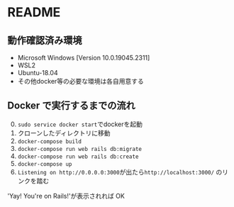 # README

## 動作確認済み環境
* Microsoft Windows [Version 10.0.19045.2311] 
* WSL2 
* Ubuntu-18.04
* その他docker等の必要な環境は各自用意する

## Docker で実行するまでの流れ

0. `sudo service docker start`でdockerを起動
1. クローンしたディレクトリに移動
1. `docker-compose build`
2. `docker-compose run web rails db:migrate`
3. `docker-compose run web rails db:create`
4. `docker-compose up`
5. `Listening on http://0.0.0.0:3000`が出たら`http://localhost:3000/` のリンクを踏む

'Yay! You're on Rails!'が表示されれば OK

